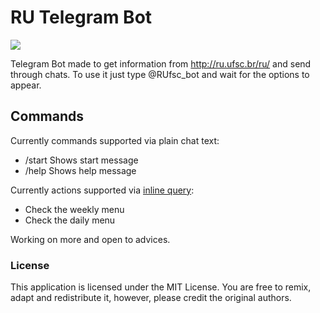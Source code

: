 # RU Telegram Bot
<img src="https://travis-ci.org/gabrielecker/ru-telegram-bot.svg?branch=master">

Telegram Bot made to get information from http://ru.ufsc.br/ru/ and send through chats.
To use it just type @RUfsc_bot and wait for the options to appear.

## Commands
Currently commands supported via plain chat text:
* /start Shows start message
* /help Shows help message

Currently actions supported via <a href="https://core.telegram.org/bots/inline">inline query</a>:
* Check the weekly menu
* Check the daily menu

Working on more and open to advices.

### License
This application is licensed under the MIT License. You are free to remix, adapt and redistribute it, however, please credit the original authors.
